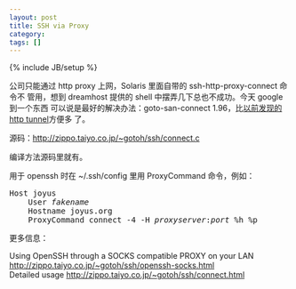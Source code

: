 ```yaml
---
layout: post
title: SSH via Proxy
category:
tags: []
---
```

{% include JB/setup %}

公司只能通过 http proxy 上网，Solaris 里面自带的 ssh-http-proxy-connect 命令不
管用，想到 dreamhost 提供的 shell 中摆弄几下总也不成功。今天 google 到一个东西
可以说是最好的解决办法：goto-san-connect 1.96，比<a
href="http://joyus.org/2006/01/ssh-over-proxy/">以前发现的http tunnel</a>方便多
了。

源码：<a href="http://zippo.taiyo.co.jp/%7Egotoh/ssh/connect.c">http://zippo.taiyo.co.jp/~gotoh/ssh/connect.c</a>

编译方法源码里就有。

用于 openssh 时在 ~/.ssh/config 里用 ProxyCommand 命令，例如：

<pre>
Host joyus
    User <i>fakename</i>
    Hostname joyus.org
    ProxyCommand connect -4 -H <i>proxyserver</i>:<i>port</i> %h %p
</pre>

更多信息：

Using OpenSSH through a SOCKS compatible PROXY on your LAN
<a href="http://zippo.taiyo.co.jp/%7Egotoh/ssh/openssh-socks.html">http://zippo.taiyo.co.jp/~gotoh/ssh/openssh-socks.html</a>
<br>
Detailed usage
<a href="http://zippo.taiyo.co.jp/%7Egotoh/ssh/connect.html">http://zippo.taiyo.co.jp/~gotoh/ssh/connect.html</a>

